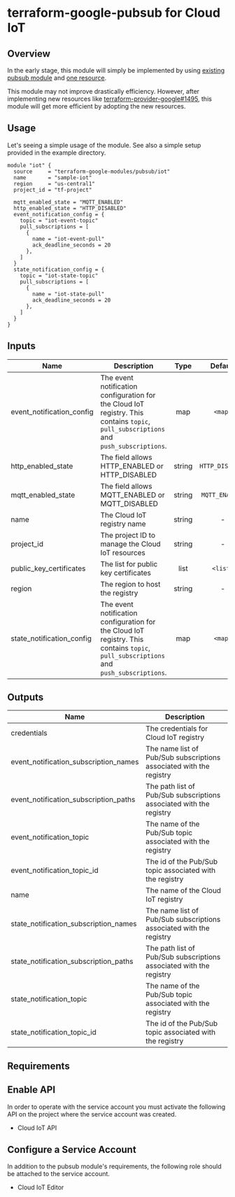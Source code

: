 # terraform-google-pubsub for Cloud IoT

## Overview

In the early stage, this module will simply be implemented by using [existing pubsub module](https://github.com/terraform-google-modules/terraform-google-pubsub) and [one resource](https://www.terraform.io/docs/providers/google/r/cloudiot_registry.html).

This module may not improve drastically efficiency. However, after implementing new resources like [terraform-provider-google#1495](https://github.com/terraform-providers/terraform-provider-google/issues/1495), this module will get more efficient by adopting the new resources.

## Usage

Let's seeing a simple usage of the module. See also a simple setup provided in the example directory.

```hcl
module "iot" {
  source     = "terraform-google-modules/pubsub/iot"
  name       = "sample-iot"
  region     = "us-central1"
  project_id = "tf-project"

  mqtt_enabled_state = "MQTT_ENABLED"
  http_enabled_state = "HTTP_DISABLED"
  event_notification_config = {
    topic = "iot-event-topic"
    pull_subscriptions = [
      {
        name = "iot-event-pull"
        ack_deadline_seconds = 20
      },
    ]
  }
  state_notification_config = {
    topic = "iot-state-topic"
    pull_subscriptions = [
      {
        name = "iot-state-pull"
        ack_deadline_seconds = 20
      },
    ]
  }
}
```


<!-- BEGINNING OF PRE-COMMIT-TERRAFORM DOCS HOOK -->
## Inputs

| Name | Description | Type | Default | Required |
|------|-------------|:----:|:-----:|:-----:|
| event_notification_config | The event notification configuration for the Cloud IoT registry.   This contains `topic`, `pull_subscriptions` and `push_subscriptions`. | map | `<map>` | no |
| http_enabled_state | The field allows HTTP_ENABLED or HTTP_DISABLED | string | `HTTP_DISABLED` | no |
| mqtt_enabled_state | The field allows MQTT_ENABLED or MQTT_DISABLED | string | `MQTT_ENABLED` | no |
| name | The Cloud IoT registry name | string | - | yes |
| project_id | The project ID to manage the Cloud IoT resources | string | - | yes |
| public_key_certificates | The list for public key certificates | list | `<list>` | no |
| region | The region to host the registry | string | - | yes |
| state_notification_config | The event notification configuration for the Cloud IoT registry.   This contains `topic`, `pull_subscriptions` and `push_subscriptions`. | map | `<map>` | no |

## Outputs

| Name | Description |
|------|-------------|
| credentials | The credentials for Cloud IoT registry |
| event_notification_subscription_names | The name list of Pub/Sub subscriptions associated with the registry |
| event_notification_subscription_paths | The path list of Pub/Sub subscriptions associated with the registry |
| event_notification_topic | The name of the Pub/Sub topic associated with the registry |
| event_notification_topic_id | The id of the Pub/Sub topic associated with the registry |
| name | The name of the Cloud IoT registry |
| state_notification_subscription_names | The name list of Pub/Sub subscriptions associated with the registry |
| state_notification_subscription_paths | The path list of Pub/Sub subscriptions associated with the registry |
| state_notification_topic | The name of the Pub/Sub topic associated with the registry |
| state_notification_topic_id | The id of the Pub/Sub topic associated with the registry |

<!-- END OF PRE-COMMIT-TERRAFORM DOCS HOOK -->

## Requirements

## Enable API

In order to operate with the service account you must activate the following API on the project where the service account was created.

- Cloud IoT API

## Configure a Service Account

In addition to the pubsub module's requirements, the following role should be attached to the service account.

- Cloud IoT Editor
